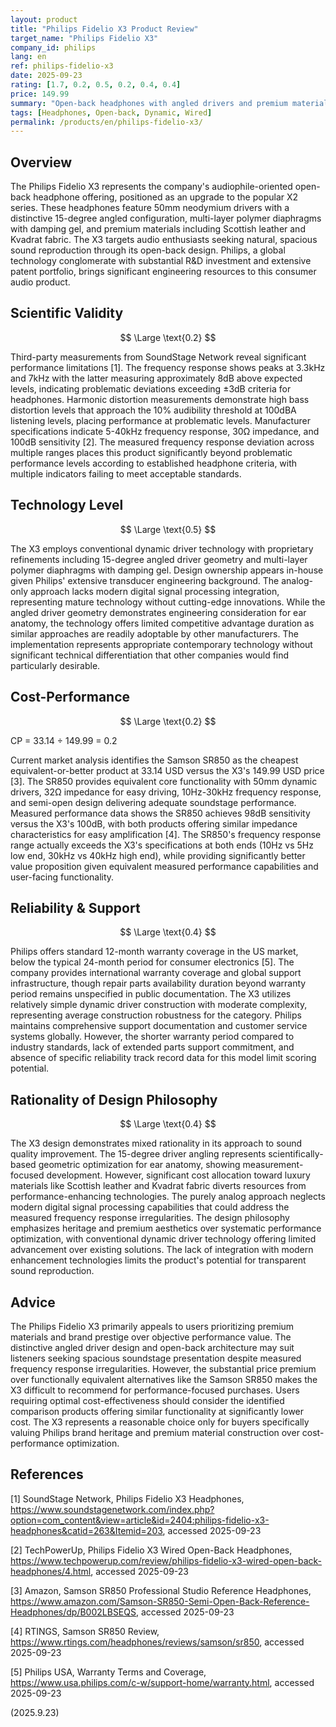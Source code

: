 ```yaml
---
layout: product
title: "Philips Fidelio X3 Product Review"
target_name: "Philips Fidelio X3"
company_id: philips
lang: en
ref: philips-fidelio-x3
date: 2025-09-23
rating: [1.7, 0.2, 0.5, 0.2, 0.4, 0.4]
price: 149.99
summary: "Open-back headphones with angled drivers and premium materials, but high distortion and poor value proposition"
tags: [Headphones, Open-back, Dynamic, Wired]
permalink: /products/en/philips-fidelio-x3/
---
```


## Overview

The Philips Fidelio X3 represents the company's audiophile-oriented open-back headphone offering, positioned as an upgrade to the popular X2 series. These headphones feature 50mm neodymium drivers with a distinctive 15-degree angled configuration, multi-layer polymer diaphragms with damping gel, and premium materials including Scottish leather and Kvadrat fabric. The X3 targets audio enthusiasts seeking natural, spacious sound reproduction through its open-back design. Philips, a global technology conglomerate with substantial R&D investment and extensive patent portfolio, brings significant engineering resources to this consumer audio product.

## Scientific Validity

$$ \Large \text{0.2} $$

Third-party measurements from SoundStage Network reveal significant performance limitations [1]. The frequency response shows peaks at 3.3kHz and 7kHz with the latter measuring approximately 8dB above expected levels, indicating problematic deviations exceeding ±3dB criteria for headphones. Harmonic distortion measurements demonstrate high bass distortion levels that approach the 10% audibility threshold at 100dBA listening levels, placing performance at problematic levels. Manufacturer specifications indicate 5-40kHz frequency response, 30Ω impedance, and 100dB sensitivity [2]. The measured frequency response deviation across multiple ranges places this product significantly beyond problematic performance levels according to established headphone criteria, with multiple indicators failing to meet acceptable standards.

## Technology Level

$$ \Large \text{0.5} $$

The X3 employs conventional dynamic driver technology with proprietary refinements including 15-degree angled driver geometry and multi-layer polymer diaphragms with damping gel. Design ownership appears in-house given Philips' extensive transducer engineering background. The analog-only approach lacks modern digital signal processing integration, representing mature technology without cutting-edge innovations. While the angled driver geometry demonstrates engineering consideration for ear anatomy, the technology offers limited competitive advantage duration as similar approaches are readily adoptable by other manufacturers. The implementation represents appropriate contemporary technology without significant technical differentiation that other companies would find particularly desirable.

## Cost-Performance

$$ \Large \text{0.2} $$

CP = 33.14 ÷ 149.99 = 0.2

Current market analysis identifies the Samson SR850 as the cheapest equivalent-or-better product at 33.14 USD versus the X3's 149.99 USD price [3]. The SR850 provides equivalent core functionality with 50mm dynamic drivers, 32Ω impedance for easy driving, 10Hz-30kHz frequency response, and semi-open design delivering adequate soundstage performance. Measured performance data shows the SR850 achieves 98dB sensitivity versus the X3's 100dB, with both products offering similar impedance characteristics for easy amplification [4]. The SR850's frequency response range actually exceeds the X3's specifications at both ends (10Hz vs 5Hz low end, 30kHz vs 40kHz high end), while providing significantly better value proposition given equivalent measured performance capabilities and user-facing functionality.

## Reliability & Support

$$ \Large \text{0.4} $$

Philips offers standard 12-month warranty coverage in the US market, below the typical 24-month period for consumer electronics [5]. The company provides international warranty coverage and global support infrastructure, though repair parts availability duration beyond warranty period remains unspecified in public documentation. The X3 utilizes relatively simple dynamic driver construction with moderate complexity, representing average construction robustness for the category. Philips maintains comprehensive support documentation and customer service systems globally. However, the shorter warranty period compared to industry standards, lack of extended parts support commitment, and absence of specific reliability track record data for this model limit scoring potential.

## Rationality of Design Philosophy

$$ \Large \text{0.4} $$

The X3 design demonstrates mixed rationality in its approach to sound quality improvement. The 15-degree driver angling represents scientifically-based geometric optimization for ear anatomy, showing measurement-focused development. However, significant cost allocation toward luxury materials like Scottish leather and Kvadrat fabric diverts resources from performance-enhancing technologies. The purely analog approach neglects modern digital signal processing capabilities that could address the measured frequency response irregularities. The design philosophy emphasizes heritage and premium aesthetics over systematic performance optimization, with conventional dynamic driver technology offering limited advancement over existing solutions. The lack of integration with modern enhancement technologies limits the product's potential for transparent sound reproduction.

## Advice

The Philips Fidelio X3 primarily appeals to users prioritizing premium materials and brand prestige over objective performance value. The distinctive angled driver design and open-back architecture may suit listeners seeking spacious soundstage presentation despite measured frequency response irregularities. However, the substantial price premium over functionally equivalent alternatives like the Samson SR850 makes the X3 difficult to recommend for performance-focused purchases. Users requiring optimal cost-effectiveness should consider the identified comparison products offering similar functionality at significantly lower cost. The X3 represents a reasonable choice only for buyers specifically valuing Philips brand heritage and premium material construction over cost-performance optimization.

## References

[1] SoundStage Network, Philips Fidelio X3 Headphones, https://www.soundstagenetwork.com/index.php?option=com_content&view=article&id=2404:philips-fidelio-x3-headphones&catid=263&Itemid=203, accessed 2025-09-23

[2] TechPowerUp, Philips Fidelio X3 Wired Open-Back Headphones, https://www.techpowerup.com/review/philips-fidelio-x3-wired-open-back-headphones/4.html, accessed 2025-09-23

[3] Amazon, Samson SR850 Professional Studio Reference Headphones, https://www.amazon.com/Samson-SR850-Semi-Open-Back-Reference-Headphones/dp/B002LBSEQS, accessed 2025-09-23

[4] RTINGS, Samson SR850 Review, https://www.rtings.com/headphones/reviews/samson/sr850, accessed 2025-09-23

[5] Philips USA, Warranty Terms and Coverage, https://www.usa.philips.com/c-w/support-home/warranty.html, accessed 2025-09-23

(2025.9.23)